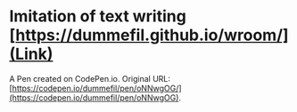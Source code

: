 # Imitation of text writing [https://dummefil.github.io/wroom/](Link)

A Pen created on CodePen.io. Original URL: [https://codepen.io/dummefil/pen/oNNwgOG/](https://codepen.io/dummefil/pen/oNNwgOG).



